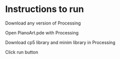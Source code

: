 # Instructions to run

Download any version of Processing 

Open PianoArt.pde with Processing

Download cp5 library and minim library in Processing

Click run button
